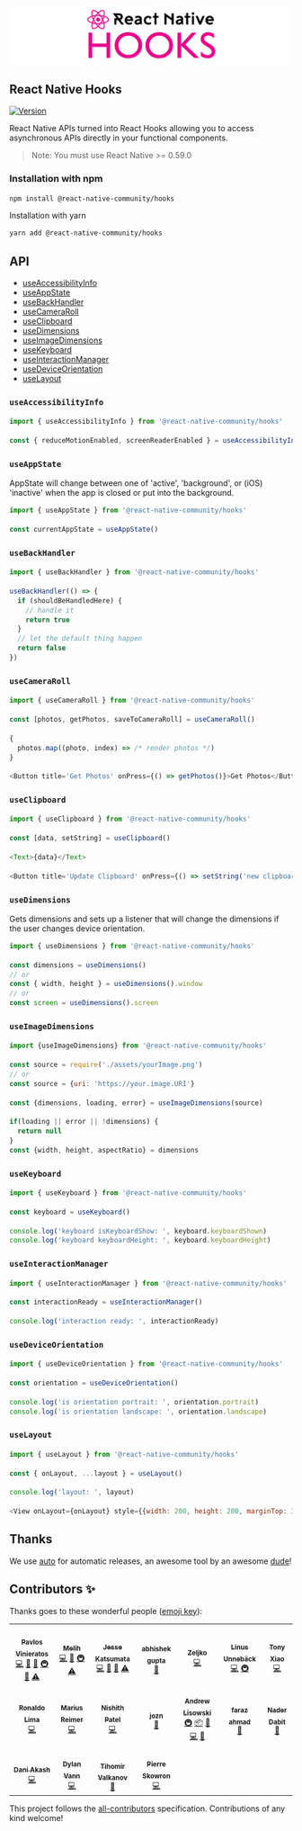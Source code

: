 ![React Native Hooks](reactnativehooks.jpg)

## React Native Hooks

[![Version][version-badge]][package]

React Native APIs turned into React Hooks allowing you to access asynchronous APIs directly in your functional components.

> Note: You must use React Native >= 0.59.0

### Installation with npm

```sh
npm install @react-native-community/hooks
```

Installation with yarn
```sh
yarn add @react-native-community/hooks
```

## API
- [useAccessibilityInfo](https://github.com/react-native-community/hooks#useaccessibilityinfo)
- [useAppState](https://github.com/react-native-community/hooks#useappstate)
- [useBackHandler](https://github.com/react-native-community/hooks#usebackhandler)
- [useCameraRoll](https://github.com/react-native-community/hooks#usecameraroll)
- [useClipboard](https://github.com/react-native-community/hooks#useclipboard)
- [useDimensions](https://github.com/react-native-community/hooks#usedimensions)
- [useImageDimensions](https://github.com/react-native-community/hooks#useImageDimensions)
- [useKeyboard](https://github.com/react-native-community/hooks#usekeyboard)
- [useInteractionManager](https://github.com/react-native-community/hooks#useinteractionmanager)
- [useDeviceOrientation](https://github.com/react-native-community/hooks#usedeviceorientation)
- [useLayout](https://github.com/react-native-community/hooks#uselayout)

### `useAccessibilityInfo`

```js
import { useAccessibilityInfo } from '@react-native-community/hooks'

const { reduceMotionEnabled, screenReaderEnabled } = useAccessibilityInfo()
```

### `useAppState`

AppState will change between one of 'active', 'background', or (iOS) 'inactive' when the app is closed or put into the background.

```js
import { useAppState } from '@react-native-community/hooks'

const currentAppState = useAppState()
```

### `useBackHandler`

```js
import { useBackHandler } from '@react-native-community/hooks'

useBackHandler(() => {
  if (shouldBeHandledHere) {
    // handle it
    return true
  }
  // let the default thing happen
  return false
})
```

### `useCameraRoll`

```js
import { useCameraRoll } from '@react-native-community/hooks'

const [photos, getPhotos, saveToCameraRoll] = useCameraRoll()

{
  photos.map((photo, index) => /* render photos */)
}

<Button title='Get Photos' onPress={() => getPhotos()}>Get Photos</Button>
```

### `useClipboard`

```js
import { useClipboard } from '@react-native-community/hooks'

const [data, setString] = useClipboard()

<Text>{data}</Text>

<Button title='Update Clipboard' onPress={() => setString('new clipboard data')}>Set Clipboard</Button>
```

### `useDimensions`

Gets dimensions and sets up a listener that will change the dimensions if the user changes device orientation.

```js
import { useDimensions } from '@react-native-community/hooks'

const dimensions = useDimensions()
// or
const { width, height } = useDimensions().window
// or
const screen = useDimensions().screen
```

### `useImageDimensions`

```js
import {useImageDimensions} from '@react-native-community/hooks'

const source = require('./assets/yourImage.png')
// or
const source = {uri: 'https://your.image.URI'}

const {dimensions, loading, error} = useImageDimensions(source)

if(loading || error || !dimensions) {
  return null
}
const {width, height, aspectRatio} = dimensions
```

### `useKeyboard`

```js
import { useKeyboard } from '@react-native-community/hooks'

const keyboard = useKeyboard()

console.log('keyboard isKeyboardShow: ', keyboard.keyboardShown)
console.log('keyboard keyboardHeight: ', keyboard.keyboardHeight)
```

### `useInteractionManager`

```js
import { useInteractionManager } from '@react-native-community/hooks'

const interactionReady = useInteractionManager()

console.log('interaction ready: ', interactionReady)
```

### `useDeviceOrientation`

```js
import { useDeviceOrientation } from '@react-native-community/hooks'

const orientation = useDeviceOrientation()

console.log('is orientation portrait: ', orientation.portrait)
console.log('is orientation landscape: ', orientation.landscape)
```

### `useLayout`

```js
import { useLayout } from '@react-native-community/hooks'

const { onLayout, ...layout } = useLayout()

console.log('layout: ', layout)

<View onLayout={onLayout} style={{width: 200, height: 200, marginTop: 30}} />
```

[version-badge]: https://img.shields.io/npm/v/@react-native-community/hooks.svg?style=flat-square
[package]: https://www.npmjs.com/package/@react-native-community/hooks

## Thanks

We use [auto](https://github.com/intuit/auto) for automatic releases, an awesome tool by an awesome [dude](https://github.com/hipstersmoothie)!

## Contributors ✨

Thanks goes to these wonderful people ([emoji key](https://allcontributors.org/docs/en/emoji-key)):

<!-- ALL-CONTRIBUTORS-LIST:START - Do not remove or modify this section -->
<!-- prettier-ignore-start -->
<!-- markdownlint-disable -->
<table>
  <tr>
    <td align="center"><a href="http://pavlos.dev"><img src="https://avatars2.githubusercontent.com/u/100233?v=4" width="100px;" alt=""/><br /><sub><b>Pavlos Vinieratos</b></sub></a><br /><a href="https://github.com/react-native-community/hooks/commits?author=pvinis" title="Code">💻</a> <a href="#design-pvinis" title="Design">🎨</a> <a href="https://github.com/react-native-community/hooks/commits?author=pvinis" title="Documentation">📖</a> <a href="#infra-pvinis" title="Infrastructure (Hosting, Build-Tools, etc)">🚇</a> <a href="#maintenance-pvinis" title="Maintenance">🚧</a> <a href="https://github.com/react-native-community/hooks/commits?author=pvinis" title="Tests">⚠️</a></td>
    <td align="center"><a href="https://github.com/melihberberolu"><img src="https://avatars3.githubusercontent.com/u/3721734?v=4" width="100px;" alt=""/><br /><sub><b>Melih</b></sub></a><br /><a href="https://github.com/react-native-community/hooks/commits?author=melihberberolu" title="Code">💻</a> <a href="https://github.com/react-native-community/hooks/commits?author=melihberberolu" title="Documentation">📖</a> <a href="#infra-melihberberolu" title="Infrastructure (Hosting, Build-Tools, etc)">🚇</a> <a href="https://github.com/react-native-community/hooks/commits?author=melihberberolu" title="Tests">⚠️</a></td>
    <td align="center"><a href="https://naturalclar.dev"><img src="https://avatars1.githubusercontent.com/u/6936373?v=4" width="100px;" alt=""/><br /><sub><b>Jesse Katsumata</b></sub></a><br /><a href="https://github.com/react-native-community/hooks/commits?author=Naturalclar" title="Code">💻</a> <a href="https://github.com/react-native-community/hooks/commits?author=Naturalclar" title="Documentation">📖</a> <a href="#maintenance-Naturalclar" title="Maintenance">🚧</a> <a href="https://github.com/react-native-community/hooks/commits?author=Naturalclar" title="Tests">⚠️</a></td>
    <td align="center"><a href="https://twitter.com/webtaculars"><img src="https://avatars0.githubusercontent.com/u/11532969?v=4" width="100px;" alt=""/><br /><sub><b>abhishek gupta</b></sub></a><br /><a href="https://github.com/react-native-community/hooks/issues?q=author%3Awebtaculars" title="Bug reports">🐛</a></td>
    <td align="center"><a href="http://www.linkedin.com/in/zeljko-markovic-19266344"><img src="https://avatars3.githubusercontent.com/u/2046481?v=4" width="100px;" alt=""/><br /><sub><b>Zeljko</b></sub></a><br /><a href="https://github.com/react-native-community/hooks/commits?author=zeljkoX" title="Code">💻</a></td>
    <td align="center"><a href="http://linus.unnebäck.se/"><img src="https://avatars0.githubusercontent.com/u/189580?v=4" width="100px;" alt=""/><br /><sub><b>Linus Unnebäck</b></sub></a><br /><a href="https://github.com/react-native-community/hooks/commits?author=LinusU" title="Code">💻</a> <a href="#infra-LinusU" title="Infrastructure (Hosting, Build-Tools, etc)">🚇</a></td>
    <td align="center"><a href="http://stackoverflow.com/users/692499/tony"><img src="https://avatars1.githubusercontent.com/u/696842?v=4" width="100px;" alt=""/><br /><sub><b>Tony Xiao</b></sub></a><br /><a href="https://github.com/react-native-community/hooks/commits?author=tonyxiao" title="Code">💻</a></td>
  </tr>
  <tr>
    <td align="center"><a href="https://github.com/ronal2do"><img src="https://avatars3.githubusercontent.com/u/4389565?v=4" width="100px;" alt=""/><br /><sub><b>Ronaldo Lima</b></sub></a><br /><a href="https://github.com/react-native-community/hooks/commits?author=ronal2do" title="Code">💻</a></td>
    <td align="center"><a href="https://mariusreimer.com"><img src="https://avatars3.githubusercontent.com/u/15148377?v=4" width="100px;" alt=""/><br /><sub><b>Marius Reimer</b></sub></a><br /><a href="https://github.com/react-native-community/hooks/commits?author=reime005" title="Code">💻</a></td>
    <td align="center"><a href="https://github.com/pnishith"><img src="https://avatars1.githubusercontent.com/u/24517032?v=4" width="100px;" alt=""/><br /><sub><b>Nishith Patel</b></sub></a><br /><a href="https://github.com/react-native-community/hooks/commits?author=pnishith" title="Code">💻</a></td>
    <td align="center"><a href="https://github.com/jozn"><img src="https://avatars2.githubusercontent.com/u/3476299?v=4" width="100px;" alt=""/><br /><sub><b>jozn</b></sub></a><br /><a href="https://github.com/react-native-community/hooks/commits?author=jozn" title="Documentation">📖</a></td>
    <td align="center"><a href="http://hipstersmoothie.com"><img src="https://avatars3.githubusercontent.com/u/1192452?v=4" width="100px;" alt=""/><br /><sub><b>Andrew Lisowski</b></sub></a><br /><a href="#infra-hipstersmoothie" title="Infrastructure (Hosting, Build-Tools, etc)">🚇</a> <a href="#platform-hipstersmoothie" title="Packaging/porting to new platform">📦</a> <a href="#tool-hipstersmoothie" title="Tools">🔧</a> <a href="https://github.com/react-native-community/hooks/commits?author=hipstersmoothie" title="Code">💻</a> <a href="https://github.com/react-native-community/hooks/commits?author=hipstersmoothie" title="Documentation">📖</a></td>
    <td align="center"><a href="https://linkedin.com/in/farazamiruddin"><img src="https://avatars2.githubusercontent.com/u/6789822?v=4" width="100px;" alt=""/><br /><sub><b>faraz ahmad</b></sub></a><br /><a href="https://github.com/react-native-community/hooks/commits?author=faahmad" title="Documentation">📖</a></td>
    <td align="center"><a href="http://www.naderdabit.me"><img src="https://avatars1.githubusercontent.com/u/1857282?v=4" width="100px;" alt=""/><br /><sub><b>Nader Dabit</b></sub></a><br /><a href="#ideas-dabit3" title="Ideas, Planning, & Feedback">🤔</a></td>
  </tr>
  <tr>
    <td align="center"><a href="http://twitter.com/dani_akash_"><img src="https://avatars3.githubusercontent.com/u/6841445?v=4" width="100px;" alt=""/><br /><sub><b>Dani Akash</b></sub></a><br /><a href="https://github.com/react-native-community/hooks/commits?author=DaniAkash" title="Code">💻</a></td>
    <td align="center"><a href="https://dylanvann.com/"><img src="https://avatars0.githubusercontent.com/u/1537615?v=4" width="100px;" alt=""/><br /><sub><b>Dylan Vann</b></sub></a><br /><a href="https://github.com/react-native-community/hooks/commits?author=DylanVann" title="Code">💻</a></td>
    <td align="center"><a href="https://github.com/thinklinux"><img src="https://avatars1.githubusercontent.com/u/326949?v=4" width="100px;" alt=""/><br /><sub><b>Tihomir Valkanov</b></sub></a><br /><a href="https://github.com/react-native-community/hooks/commits?author=thinklinux" title="Documentation">📖</a></td>
    <td align="center"><a href="http://twitter.com/pistoudev"><img src="https://avatars1.githubusercontent.com/u/6703711?v=4" width="100px;" alt=""/><br /><sub><b>Pierre Skowron</b></sub></a><br /><a href="https://github.com/react-native-community/hooks/commits?author=pistou" title="Code">💻</a></td>
  </tr>
</table>

<!-- markdownlint-enable -->
<!-- prettier-ignore-end -->
<!-- ALL-CONTRIBUTORS-LIST:END -->

This project follows the [all-contributors](https://github.com/all-contributors/all-contributors) specification. Contributions of any kind welcome!
